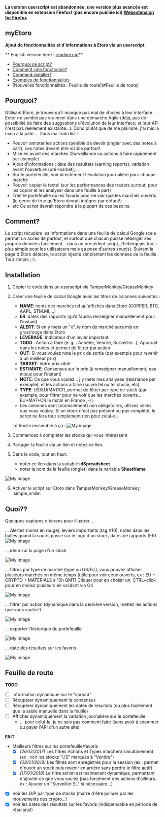 **La version userscript est abandonnée, une version plus avancée est disponible en extension Firefox! 
(pas encore publiée ici)**
**[Webextension for Firefox](https://addons.mozilla.org/en-US/firefox/addon/my_etoro/)**




## myEtoro
**Ajout de fonctionnalités et d'informations à Etoro via un userscript**


** English version here : [readme.md](readme.md)**

- [Pourquoi ce script?](#Pourquoi?)
- [Comment cela fonctionne?](#Comment?)
- [Comment installer?](#Installation)
- [Exemples de fonctionnalités](#Quoi??)
- [Nouvelles fonctionnalités : Feuille de route](#Feuille de route)




## Pourquoi?
Utilisant Etoro, je trouve qu'il manque pas mal de choses à leur interface.
Eotor ne semble pas vraiment dans une démarche Agile (déjà, pas de possibilité de faire des suggestions d'évolution de leur interface; et leur API n'est pas réellement existante...).
Donc plutôt que de me plaindre, j'ai mis la main à la pâte....
Dans ma Todo list :
- Pouvoir annoter les actions (pénible de devoir jongler avec des notes à part), ces notes devant être visible partout!
- Mise en avant des marchés (Surveillance ou actions à faire rapidement par exemple)
- Ajout d'informations : date des résultats (earning reports), variation avant l'ouverture (pré-market),...
- Sur le portefeuille, voir directement l'évolution journalière pour chaque marché
- Pouvoir copier le texte! (sur les performances des traders surtout, pour les copier et les analyser dans une feuille à part)
- Trier le portefeuille ou les favoris pour ne voir que les marchés ouverts (le genre de truc qu'Etoro devrait intégrer par défaut!)
- etc
Ce script devrait répondre à la plupart de ces besoins. 


## Comment?
Le script récupère les informations dans une feuille de calcul Google (cela permet un accès de partout, et surtout que chacun puisse héberger ses propres données facilement... dans un précédent script, j'hébergeais tout : plus simple pour les utilisateurs mais ça pose d'autres soucis).
Suivant la page d'Etoro détecté, le script injecte simplement les données de la feuille. Tout simple ;-).


## Installation

 1. Copier le code dans un userscript via TamperMonkey/GreaseMonkey 
 2. Créer une feuille de calcul Google avec les titres de colonnes suivantes :
	- **NAME**: noms des marchés tel qu'affichés dans Etoro (COPPER, BTC, AAPL, STM.MI,...)
	- **ER**: dates des rapports (qu'il faudra renseigner manuellement pour l'instant)
	- **ALERT**: Si on y mets un "x", le nom du marché sera mis en gras/rouge dans Etoro 
	- **LEVERAGE**: Indicateur d'un levier important 
	-  **TODO** : Action à faire (e. g. : Acheter, Vendre, Surveiller...); Apparait dans les notes et permet de filtrer par action
	- **OUT**: Si vous voulez note le prix de sortie (par exemple pour revenir à un meilleur prix) 
	- **TARGET**: Votre prix ciblé
	- **ESTIMATE**: Consensus sur le prix (à renseigner manuellement, pas mieux pour l'instant)
	- **NOTE**: Ce que vous voulez...  j'y mets mes analyses (résistance par exemple), et les actions à faire (suivre tel ou tel chose, etc) 
	- **TYPE**: US/EU/MAT/CR, permet de filtrer par type de stock (par exemple, pour filtrer pour ne voir que les marchés ouverts... EU+MAT+CR le matin en France ;-) )
	- Les colonnes sont (normalement) non obligatoires, utilisez celles que vous voulez. Si un stock n'est pas présent ou pas complété, le script ne fera tout simplement rien pour celui-ci.
	
	Le feuille ressemble à ça :
	![My image](img/googleSheets.png)
 3. Commencez à compléter les stocks qui vous intéressent.
 4. Partager la feuille via un lien et notez ce lien.


5. Dans le code, tout en haut:
	- noter ce lien dans la variable **idSpreadsheet**
	- noter le nom de la feuille (onglet) dans la variable **SheetName**

![My image](img/var_script.png)

6. Activer le script sur Etoro dans TamperMonkey/GreaseMonkey  :simple_smile:


## Quoi??
Quelques captures d'écrans pour illustrer...

... Alertes (noms en rouge), leviers importants (tag X10), notes dans les bulles quand la souris passe sur le logo d'un stock, dates de rapports (ER)
![My image](img/portfolio1.png) 

... idem sur la page d'un stock

![My image](img/market.png)

... filtres par type de marché (type ou US/EU), vous pouvez afficher plusieurs marchés en même temps (utile pour voir ceux ouverts, ex : EU + CRYPTO + MATERIALS à 10h GMT)
Cliquer pour en choisir un; CTRL+click pour en choisir plusieurs en validant via OK

![My image](img/FilterType.png)

... filtrer par action (dynamique dans la dernière version, mettez les actions que vous voulez!)

![My image](img/FilterAction.png)

... exporter l'historique du portefeuille

![My image](img/Export.png)

... date des résultats sur les favoris

![My image](img/ER_watchlist.png)


## Feuille de route

**TODO**
-  [ ] Information dynamique sur le "spread"
-  [ ] Récupérer dynamiquement le consensus
-  [ ] Récupérer dynamiquement les dates de résultats (ou plus facilement que la saisie manuelle dans la feuille)
-  [ ] Afficher dynamiquement la variation journalière sur le portefeuille
	- ... pour celui-là, je ne sais pas comment faire (sans avoir à spammer ou payer l'API d'un autre site)

**FAIT**
- Meilleurs filtres sur les portefeuille/favoris 
	- [X] *(26/12/2017)* Les filtres Actions et Types marchent simultanément (ex : voir les stocks "US" marqués à "Vendre")
	- [X] *(08/01/2018)* Les filtres sont enregistrés pour la session (ex : permet d'ouvrir un stock puis revenir en arrière sans perdre le filtre actif)
	- [X] *(17/01/2018)* Le filtre action est maintenant dynamique, permettant d'ajouter ce que vous voulez (pas forcément des actions d'ailleurs... ex : Ajouter un "Surveiller SL" si nécessaire...)
-  [X] Voir les G/P par type de stocks (marre d'être polluer par les mouvements des crypto...)
-  [X] Voir les dates des résultats sur les favoris (indispensable en période de résultats!)
